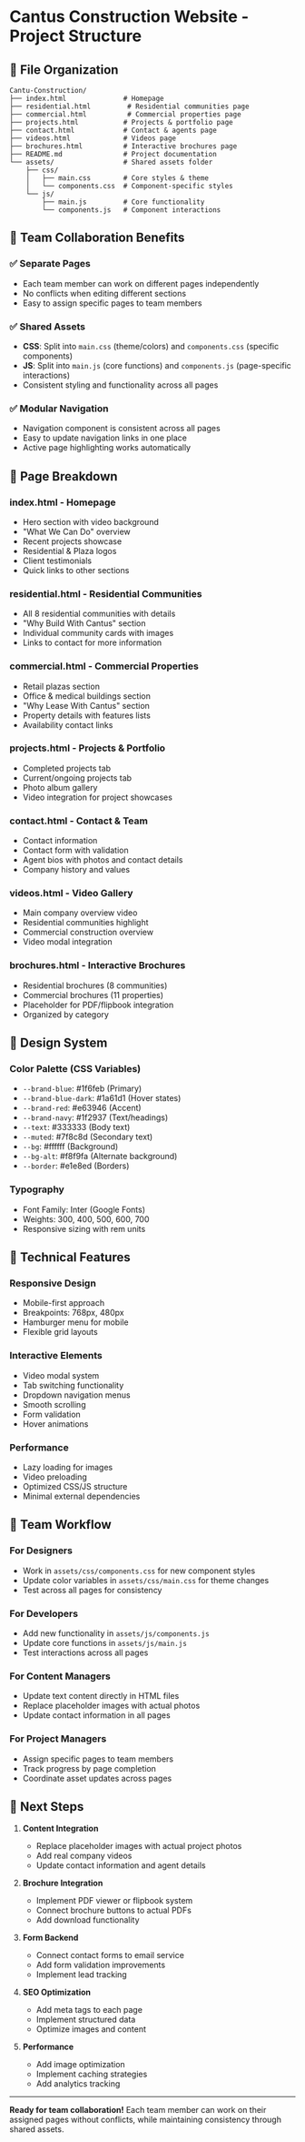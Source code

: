 # Cantus Construction Website - Project Structure

## 📁 File Organization

```
Cantu-Construction/
├── index.html              # Homepage
├── residential.html         # Residential communities page
├── commercial.html          # Commercial properties page
├── projects.html           # Projects & portfolio page
├── contact.html            # Contact & agents page
├── videos.html             # Videos page
├── brochures.html          # Interactive brochures page
├── README.md               # Project documentation
└── assets/                 # Shared assets folder
    ├── css/
    │   ├── main.css        # Core styles & theme
    │   └── components.css  # Component-specific styles
    └── js/
        ├── main.js         # Core functionality
        └── components.js   # Component interactions
```

## 🎯 Team Collaboration Benefits

### ✅ **Separate Pages**
- Each team member can work on different pages independently
- No conflicts when editing different sections
- Easy to assign specific pages to team members

### ✅ **Shared Assets**
- **CSS**: Split into `main.css` (theme/colors) and `components.css` (specific components)
- **JS**: Split into `main.js` (core functions) and `components.js` (page-specific interactions)
- Consistent styling and functionality across all pages

### ✅ **Modular Navigation**
- Navigation component is consistent across all pages
- Easy to update navigation links in one place
- Active page highlighting works automatically

## 📄 Page Breakdown

### **index.html** - Homepage
- Hero section with video background
- "What We Can Do" overview
- Recent projects showcase
- Residential & Plaza logos
- Client testimonials
- Quick links to other sections

### **residential.html** - Residential Communities
- All 8 residential communities with details
- "Why Build With Cantus" section
- Individual community cards with images
- Links to contact for more information

### **commercial.html** - Commercial Properties
- Retail plazas section
- Office & medical buildings section
- "Why Lease With Cantus" section
- Property details with features lists
- Availability contact links

### **projects.html** - Projects & Portfolio
- Completed projects tab
- Current/ongoing projects tab
- Photo album gallery
- Video integration for project showcases

### **contact.html** - Contact & Team
- Contact information
- Contact form with validation
- Agent bios with photos and contact details
- Company history and values

### **videos.html** - Video Gallery
- Main company overview video
- Residential communities highlight
- Commercial construction overview
- Video modal integration

### **brochures.html** - Interactive Brochures
- Residential brochures (8 communities)
- Commercial brochures (11 properties)
- Placeholder for PDF/flipbook integration
- Organized by category

## 🎨 Design System

### **Color Palette** (CSS Variables)
- `--brand-blue`: #1f6feb (Primary)
- `--brand-blue-dark`: #1a61d1 (Hover states)
- `--brand-red`: #e63946 (Accent)
- `--brand-navy`: #1f2937 (Text/headings)
- `--text`: #333333 (Body text)
- `--muted`: #7f8c8d (Secondary text)
- `--bg`: #ffffff (Background)
- `--bg-alt`: #f8f9fa (Alternate background)
- `--border`: #e1e8ed (Borders)

### **Typography**
- Font Family: Inter (Google Fonts)
- Weights: 300, 400, 500, 600, 700
- Responsive sizing with rem units

## 🔧 Technical Features

### **Responsive Design**
- Mobile-first approach
- Breakpoints: 768px, 480px
- Hamburger menu for mobile
- Flexible grid layouts

### **Interactive Elements**
- Video modal system
- Tab switching functionality
- Dropdown navigation menus
- Smooth scrolling
- Form validation
- Hover animations

### **Performance**
- Lazy loading for images
- Video preloading
- Optimized CSS/JS structure
- Minimal external dependencies

## 👥 Team Workflow

### **For Designers**
- Work in `assets/css/components.css` for new component styles
- Update color variables in `assets/css/main.css` for theme changes
- Test across all pages for consistency

### **For Developers**
- Add new functionality in `assets/js/components.js`
- Update core functions in `assets/js/main.js`
- Test interactions across all pages

### **For Content Managers**
- Update text content directly in HTML files
- Replace placeholder images with actual photos
- Update contact information in all pages

### **For Project Managers**
- Assign specific pages to team members
- Track progress by page completion
- Coordinate asset updates across pages

## 🚀 Next Steps

1. **Content Integration**
   - Replace placeholder images with actual project photos
   - Add real company videos
   - Update contact information and agent details

2. **Brochure Integration**
   - Implement PDF viewer or flipbook system
   - Connect brochure buttons to actual PDFs
   - Add download functionality

3. **Form Backend**
   - Connect contact forms to email service
   - Add form validation improvements
   - Implement lead tracking

4. **SEO Optimization**
   - Add meta tags to each page
   - Implement structured data
   - Optimize images and content

5. **Performance**
   - Add image optimization
   - Implement caching strategies
   - Add analytics tracking

---

**Ready for team collaboration!** Each team member can work on their assigned pages without conflicts, while maintaining consistency through shared assets.
